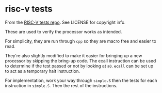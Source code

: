 # risc-v tests

From the [RISC-V tests repo](https://github.com/riscv-software-src/riscv-tests). See LICENSE for copyright info.

These are used to verify the processor works as intended.

For simplicity, they are run through `cpp` so they are macro free and easier to read.

They're also slightly modified to make it easier for bringing up a new processor by skipping the bring-up code. The ecall instruction can be used to determine if the test passed or not by looking at `a0`. `ecall` can be set up to act as a temporary halt instruction.

For implementation, work your way through `simple.S` then the tests for each instruction in `simple.S`. Then the rest of the instructions.
